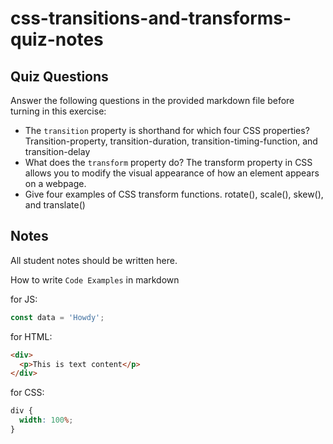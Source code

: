 # css-transitions-and-transforms-quiz-notes

## Quiz Questions

Answer the following questions in the provided markdown file before turning in this exercise:

- The `transition` property is shorthand for which four CSS properties?
  Transition-property, transition-duration, transition-timing-function, and transition-delay
- What does the `transform` property do?
  The transform property in CSS allows you to modify the visual appearance of how an element appears on a webpage.
- Give four examples of CSS transform functions.
  rotate(), scale(), skew(), and translate()

## Notes

All student notes should be written here.

How to write `Code Examples` in markdown

for JS:

```javascript
const data = 'Howdy';
```

for HTML:

```html
<div>
  <p>This is text content</p>
</div>
```

for CSS:

```css
div {
  width: 100%;
}
```
